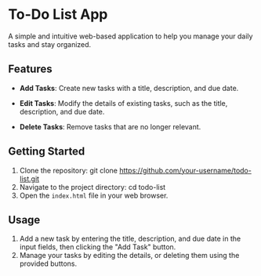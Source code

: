 # To-Do List App

A simple and intuitive web-based application to help you manage your daily tasks and stay organized.

## Features

- **Add Tasks**: Create new tasks with a title, description, and due date.

- **Edit Tasks**: Modify the details of existing tasks, such as the title, description, and due date.
- **Delete Tasks**: Remove tasks that are no longer relevant.

## Getting Started

1. Clone the repository:
git clone https://github.com/your-username/todo-list.git
2. Navigate to the project directory:
cd todo-list
3. Open the `index.html` file in your web browser.

## Usage

1. Add a new task by entering the title, description, and due date in the input fields, then clicking the "Add Task" button.
2. Manage your tasks by  editing the details, or deleting them using the provided buttons.




